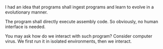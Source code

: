 I had an idea that programs shall ingest programs and learn to evolve in a evolutionary manner.

The program shall directly execute assembly code. So obviously, no human interface is needed.

You may ask how do we interact with such program? Consider computer virus. We first run it in isolated environments, then we interact.
